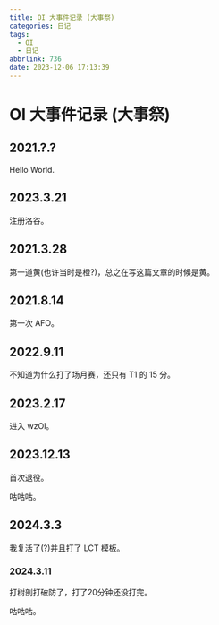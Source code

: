 ```yaml
---
title: OI 大事件记录 (大事祭)
categories: 日记
tags:
  - OI
  - 日记
abbrlink: 736
date: 2023-12-06 17:13:39
---
```


# OI 大事件记录 (大事祭)

## 2021.?.?

Hello World.

## 2023.3.21

注册洛谷。

## 2021.3.28

第一道黄(也许当时是橙?)，总之在写这篇文章的时候是黄。

## 2021.8.14

第一次 AFO。

## 2022.9.11

不知道为什么打了场月赛，还只有 T1 的 15 分。

## 2023.2.17

进入 wzOI。

## 2023.12.13

首次退役。

咕咕咕。

## 2024.3.3

我复活了(?)并且打了 LCT 模板。

### 2024.3.11

打树剖打破防了，打了20分钟还没打完。

咕咕咕。
